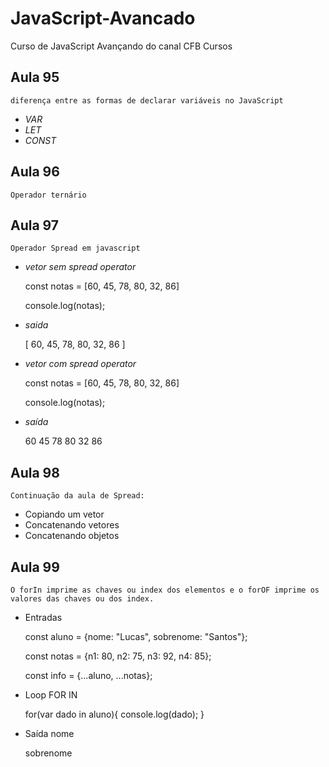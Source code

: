 # JavaScript-Avancado
Curso de JavaScript Avançando do canal CFB Cursos

## Aula 95
    diferença entre as formas de declarar variáveis no JavaScript
- *VAR*
- *LET*
- *CONST*

## Aula 96 
    Operador ternário

## Aula 97
    Operador Spread em javascript
- *vetor sem spread operator*

    const notas = [60, 45, 78, 80, 32, 86]

    console.log(notas);
    
- *saida*

    [ 60, 45, 78, 80, 32, 86 ]
    
- *vetor com spread operator*
    
    const notas = [60, 45, 78, 80, 32, 86]

    console.log(notas);
- *saída* 

    60 45 78 80 32 86

## Aula 98 
    Continuação da aula de Spread:
* Copiando um vetor
* Concatenando vetores
* Concatenando objetos

## Aula 99
    O forIn imprime as chaves ou index dos elementos e o forOF imprime os valores das chaves ou dos index.

* Entradas

    const aluno = {nome: "Lucas", sobrenome: "Santos"};

    const notas = {n1: 80, n2: 75, n3: 92, n4: 85};
    
    const info  = {...aluno, ...notas};

* Loop FOR IN

    for(var dado in aluno){
        console.log(dado);
    }

* Saída 
    nome
    
    sobrenome